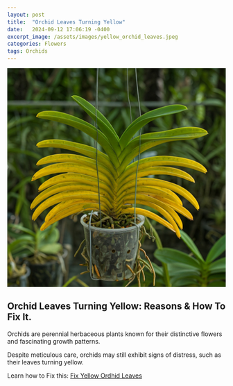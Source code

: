 ```yaml
---
layout: post
title:  "Orchid Leaves Turning Yellow"
date:   2024-09-12 17:06:19 -0400
excerpt_image: /assets/images/yellow_orchid_leaves.jpeg
categories: Flowers
tags: Orchids
---
```


<img src="/assets/images/yellow_orchid_leaves.jpeg">

## Orchid Leaves Turning Yellow: Reasons & How To Fix It.

Orchids are perennial herbaceous plants known for their distinctive flowers and fascinating growth patterns. 

Despite meticulous care, orchids may still exhibit signs of distress, such as their leaves turning yellow.

Learn how to Fix this: [Fix Yellow Ordhid Leaves](https://mlbrun.com/orchid-leaves-turning-yellow?gad_source=1&gclid=CjwKCAjw5qC2BhB8EiwAvqa41qhAgJHUkL4Wp-UMLLTwtEPvJlZIYfVP2xGP3FVOlWld3q3UznoQYRoCqh4QAvD_BwE)